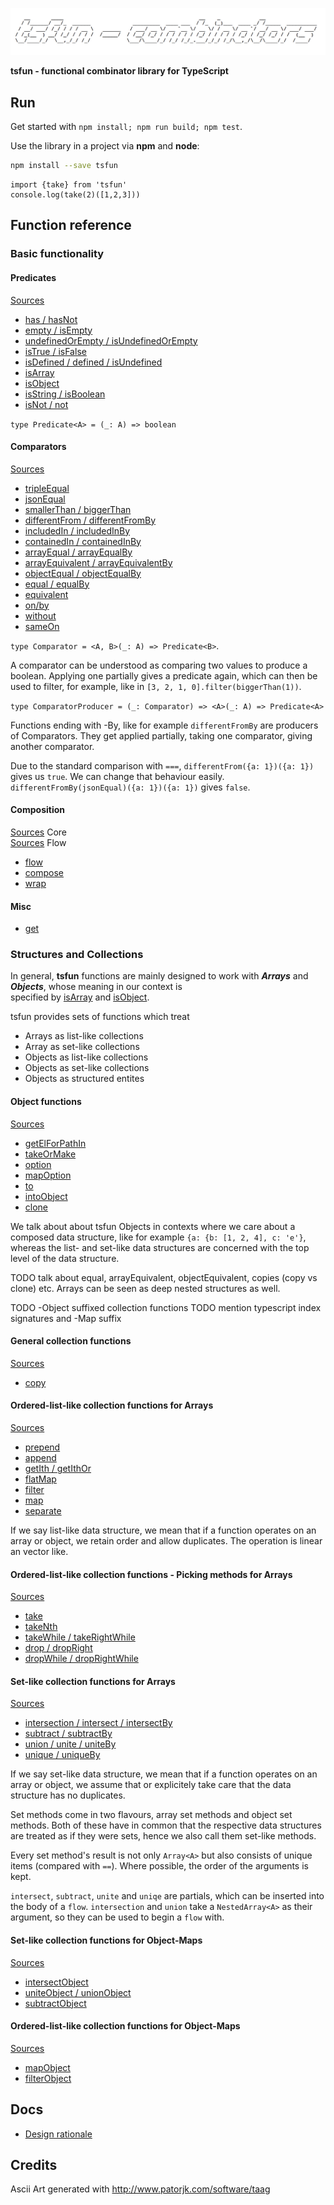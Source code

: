 ![alt](splash.png)                                            

**tsfun - functional combinator library for TypeScript**

## Run

Get started with `npm install; npm run build; npm test`.

Use the library in a project via **npm** and **node**:

```bash
npm install --save tsfun
```

```
import {take} from 'tsfun'
console.log(take(2)([1,2,3]))
```

## Function reference

### Basic functionality

#### Predicates

[Sources](test/predicates.spec.ts)

* [has / hasNot](test/predicates/has.spec.ts)
* [empty / isEmpty](test/predicates/is_empty.spec.ts)
* [undefinedOrEmpty / isUndefinedOrEmpty](test/predicates/is_undefined_or_empty.spec.ts)
* [isTrue / isFalse](test/predicates/is_true.spec.ts)
* [isDefined / defined / isUndefined](test/predicates/is_defined.spec.ts)
* [isArray](test/predicates/is_array.spec.ts)
* [isObject](test/predicates/is_object.spec.ts)
* [isString / isBoolean](test/predicates/is_string.spec.ts)
* [isNot / not](test/predicates/is_not.spec.ts)

`type Predicate<A> = (_: A) => boolean`

#### Comparators

[Sources](src/comparators.ts)

* [tripleEqual](test/comparators/triple_equal.spec.ts)
* [jsonEqual](test/comparators/json_equal.spec.ts)
* [smallerThan / biggerThan](test/comparators/smaller_than.spec.ts)
* [differentFrom / differentFromBy](test/comparators/different_from.spec.ts)
* [includedIn / includedInBy](test/comparators/included_in.spec.ts)
* [containedIn / containedInBy](test/comparators/contained_in.spec.ts)
* [arrayEqual / arrayEqualBy](test/comparators/array_equal.spec.ts)
* [arrayEquivalent / arrayEquivalentBy](test/comparators/array_equivalent.spec.ts)
* [objectEqual / objectEqualBy](test/comparators/object_equal.spec.ts)
* [equal / equalBy](test/comparators/equal.spec.ts)
* [equivalent](test/comparators/equivalent.spec.ts)
* [on/by](test/comparators/on.spec.ts)
* [without](test/comparators/without.spec.ts)
* [sameOn](test/comparators/same_on.spec.ts)

`type Comparator = <A, B>(_: A) => Predicate<B>`.

A comparator can be understood as comparing two values to produce a boolean. 
Applying one partially gives a predicate again, which can then be used to filter,
for example, like in `[3, 2, 1, 0].filter(biggerThan(1))`.

`type ComparatorProducer = (_: Comparator) => <A>(_: A) => Predicate<A>`

Functions ending with -By, like for example `differentFromBy` are producers of
Comparators. They get applied partially, taking one comparator, 
giving another comparator.

Due to the standard comparison with `===`, 
`differentFrom({a: 1})({a: 1})` gives us `true`. We can change that
behaviour easily.
`differentFromBy(jsonEqual)({a: 1})({a: 1})` gives `false`.

#### Composition

[Sources](src/core.ts) Core<br>
[Sources](src/flow.ts) Flow

* [flow](test/core/flow.spec.ts)
* [compose](test/core/compose.spec.ts)
* [wrap](test/core/wrap.spec.ts)

#### Misc

* [get](test/core/wrap.spec.ts)

### Structures and Collections

In general, **tsfun** functions are mainly designed to 
work with ***Arrays*** and ***Objects***, whose 
meaning in our context is  
specified by
[isArray](test/predicates/is_array.spec.ts) and
[isObject](test/predicates/is_object.spec.ts).

tsfun provides sets of functions which treat

* Arrays as list-like collections
* Array as set-like collections
* Objects as list-like collections
* Objects as set-like collections
* Objects as structured entites 

#### Object functions

[Sources](src/objects.ts)  

* [getElForPathIn](test/objects/get_el_for_path_in.spec.ts)
* [takeOrMake](test/objects/take_or_make.spec.ts)
* [option](test/objects/option.spec.ts)
* [mapOption](test/objects/map_option.spec.ts)
* [to](test/objects/to.spec.ts)
* [intoObject](test/objects/into_object.spec.ts)
* [clone](test/objects/clone.spec.ts)

We talk about about tsfun Objects in contexts where we 
care about a composed data structure, like
for example `{a: {b: [1, 2, 4], c: 'e'}`, whereas the list- 
and set-like data structures are concerned with the top level of the data structure.

TODO talk about equal, arrayEquivalent, objectEquivalent, copies (copy vs clone) etc.
Arrays can be seen as deep nested structures as well.

TODO -Object suffixed collection functions 
TODO mention typescript index signatures and -Map suffix

#### General collection functions

[Sources](src/collections/coll.ts)

* [copy](test/collections/copy.spec.ts)

#### Ordered-list-like collection functions for Arrays

[Sources](src/collections/arrays_list_like.ts)

* [prepend](test/collections/arrays_list_like/prepend.spec.ts)
* [append](test/collections/arrays_list_like/append.spec.ts)
* [getIth / getIthOr](test/collections/arrays_list_like/get_ith.spec.ts)
* [flatMap](test/collections/arrays_list_like/flat_map.spec.ts)
* [filter](test/collections/arrays_list_like/filter.spec.ts)
* [map](test/collections/arrays_list_like/map.spec.ts)
* [separate](test/collections/arrays_list_like/separate.spec.ts)

If we say list-like data structure, we mean that if a 
function operates on an array or object, we retain order
and allow duplicates. The operation is linear an vector like.

#### Ordered-list-like collection functions - Picking methods for Arrays

[Sources](src/collections/arrays_list_like_pick.ts)

* [take](test/collections/arrays_list_like/take.spec.ts)
* [takeNth](test/collections/arrays_list_like/take_nth.spec.ts)
* [takeWhile / takeRightWhile](test/collections/arrays_list_like/take_while.spec.ts)
* [drop / dropRight](test/collections/arrays_list_like/drop.spec.ts)
* [dropWhile / dropRightWhile](test/collections/arrays_list_like/drop_while.spec.ts)

#### Set-like collection functions for Arrays

[Sources](src/collections/arrays_set_like.ts)

* [intersection / intersect / intersectBy](test/collections/arrays_set_like/intersect.spec.ts)
* [subtract / subtractBy](test/collections/arrays_set_like/subtract.spec.ts)
* [union / unite / uniteBy](test/collections/arrays_set_like/union.spec.ts)
* [unique / uniqueBy](test/collections/arrays_set_like/unique.spec.ts)

If we say set-like data structure, we mean that if a 
function operates on an array or object, we assume that 
or explicitely take care that the data structure has
no duplicates.

Set methods come in two flavours, array set methods and object set methods.
Both of these have in common that the respective data structures are treated 
as if they were sets, hence we also call them set-like methods.

Every set method's result is not only `Array<A>` but also consists 
of unique items (compared with `==`). Where possible, the order of 
the arguments is kept.

`intersect`, `subtract`, `unite` and `uniqe` are partials, which can be inserted
into the body of a `flow`. `intersection` and `union` take a `NestedArray<A>` as
their argument, so they can be used to begin a `flow` with.

#### Set-like collection functions for Object-Maps

[Sources](src/collections/objects_set_like.ts)

* [intersectObject](test/collections/objects_set_like/intersect_object.spec.ts)
* [uniteObject / unionObject](test/collections/objects_set_like/unite_object.spec.ts)
* [subtractObject](test/collections/objects_set_like/subtract_object.spec.ts)

#### Ordered-list-like collection functions for Object-Maps

[Sources](src/collections/objects_list_like.ts)

* [mapObject](test/collections/objects_list_like/map_object.spec.ts)
* [filterObject](test/collections/objects_list_like/filter_object.spec.ts)

## Docs

* [Design rationale](doc/design.md) 
 
## Credits 
 
Ascii Art generated with http://www.patorjk.com/software/taag









